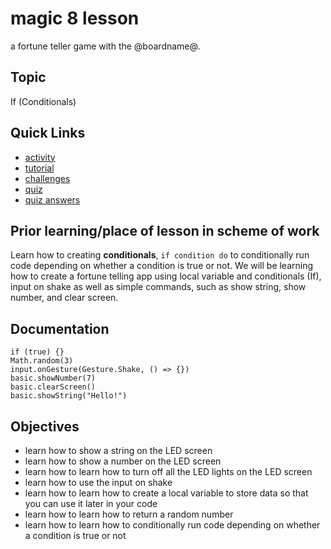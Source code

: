 # magic 8 lesson

a fortune teller game with the @boardname@.

## Topic

If (Conditionals)

## Quick Links

* [activity](/lessons/magic-8/activity)
* [tutorial](/lessons/magic-8/tutorial)
* [challenges](/lessons/magic-8/challenges)
* [quiz](/lessons/magic-8/quiz)
* [quiz answers](/lessons/magic-8/quiz-answers)

## Prior learning/place of lesson in scheme of work

Learn how to creating **conditionals**, `if condition do` to conditionally run code depending on whether a condition is true or not. We will be learning how to create a fortune telling app using local variable and conditionals (If), input on shake as well as simple commands, such as show string, show number, and clear screen.

## Documentation

```cards
if (true) {}
Math.random(3)
input.onGesture(Gesture.Shake, () => {})
basic.showNumber(7)
basic.clearScreen()
basic.showString("Hello!")
```

## Objectives

* learn how to show a string on the LED screen
* learn how to show a number on the LED screen
* learn how to learn how to turn off all the LED lights on the LED screen
* learn how to use the input on shake
* learn how to learn how to create a local variable to store data so that you can use it later in your code
* learn how to learn how to return a random number
* learn how to learn how to conditionally run code depending on whether a condition is true or not

